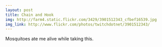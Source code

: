 ```yaml
---
layout: post
title: Chain and Hook 
img: http://farm4.static.flickr.com/3429/3901512343_cfbef16539.jpg 
img_link: http://www.flickr.com/photos/twitchdotnet/3901512343/ 
---
```

Mosquitoes ate me alive while taking this.